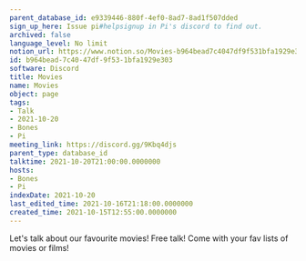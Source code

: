 ```yaml
---
parent_database_id: e9339446-880f-4ef0-8ad7-8ad1f507dded
sign_up_here: Issue pi#helpsignup in Pi's discord to find out.
archived: false
language_level: No limit
notion_url: https://www.notion.so/Movies-b964bead7c4047df9f531bfa1929e303
id: b964bead-7c40-47df-9f53-1bfa1929e303
software: Discord
title: Movies
name: Movies
object: page
tags:
- Talk
- 2021-10-20
- Bones
- Pi
meeting_link: https://discord.gg/9Kbq4djs
parent_type: database_id
talktime: 2021-10-20T21:00:00.0000000
hosts:
- Bones
- Pi
indexDate: 2021-10-20
last_edited_time: 2021-10-16T21:18:00.0000000
created_time: 2021-10-15T12:55:00.0000000
---
```


Let's talk about our favourite movies!
Free talk! Come with your fav lists of movies or films!


